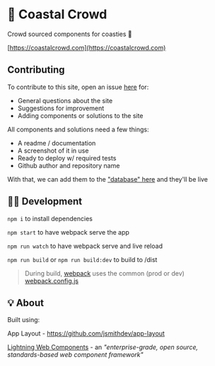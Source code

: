# 🌊 Coastal Crowd

Crowd sourced components for coasties 🌴

[https://coastalcrowd.com](https://coastalcrowd.com)

## Contributing

To contribute to this site, open an issue [here](https://github.com/jsmithdev/coastal-crowd/issues) for:

- General questions about the site
- Suggestions for improvement
- Adding components or solutions to the site

All components and solutions need a few things:

- A readme / documentation
- A screenshot of it in use
- Ready to deploy w/ required tests
- Github author and repository name

With that, we can add them to the ["database" here](https://github.com/jsmithdev/component-land-data) and they'll be live

## 👩‍💻 Development

`npm i` to install dependencies

`npm start` to have webpack serve the app

`npm run watch` to have webpack serve and live reload

`npm run build` or `npm run build:dev` to build to /dist

> During build, [webpack](https://webpack.js.org/) uses the common (prod or dev) [webpack.config.js](./webpack.config.js)

## 💡 About

Built using:

App Layout - <https://github.com/jsmithdev/app-layout>

[Lightning Web Components](https://lwc.dev) - an _"enterprise-grade, open source, standards-based web component framework"_
